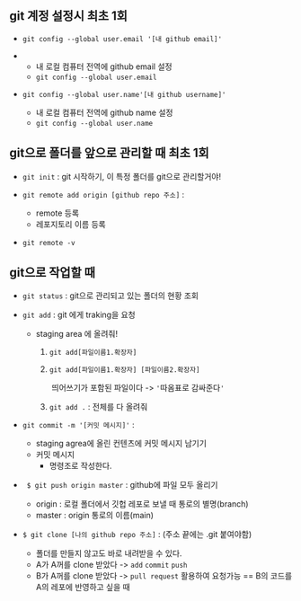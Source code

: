 ## git 계정 설정시 최초 1회

- `git config --global user.email '[내 github email]'`

- - 내 로컬 컴퓨터 전역에 github email 설정
  - `git config --global user.email`
- `git config --global user.name'[내 github username]'`
  - 내 로컬 컴퓨터 전역에 github name 설정
  - `git config --global user.name`



## git으로  폴더를 앞으로 관리할 때 최초 1회

- `git init` : git 시작하기, 이 특정 폴더를 git으로 관리할거야!

- `git remote add origin [github repo 주소]` : 
  - remote 등록
  - 레포지토리 이름 등록

- `git remote -v`



## git으로 작업할 때

- `git status` : git으로 관리되고 있는 폴더의 현황 조회

- `git add` : git 에게 traking을 요청

  - staging area 에 올려줘!

    1. `git add[파일이름1.확장자]`

    2. `git add[파일이름1.확장자] [파일이름2.확장자]`

       ​	띄어쓰기가 포함된 파일이다 -> `'`따옴표로 감싸준다`'`

    3. `git add .` : 전체를 다 올려줘

- `git commit -m '[커밋 메시지]'` :
  - staging agrea에 올린 컨텐츠에 커밋 메시지 남기기
  - 커밋 메시지
    - 명령조로 작성한다.



- ` $ git push origin master` : github에 파일 모두 올리기
  - origin : 로컬 폴더에서 깃헙 레포로 보낼 때 통로의 별명(branch)
  - master : origin 통로의 이름(main)
- `$ git clone [나의 github repo 주소]` : (주소 끝에는 .git 붙여야함)
  - 폴더를 만들지 않고도 바로 내려받을 수 있다.
  - A가 A꺼를 clone 받았다 -> `add` `commit` `push`
  - B가 A꺼를 clone 받았다 -> `pull request` 활용하여 요청가능 == B의 코드를 A의 레포에 반영하고 싶을 때